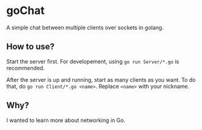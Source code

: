 # goChat
A simple chat between multiple clients over sockets in golang.

## How to use?

Start the server first. For developement, using `go run Server/*.go` is recommended.

After the server is up and running, start as many clients as you want. To do that, do `go run Client/*.go <name>`. Replace `<name>` with your nickname. 

## Why?

I wanted to learn more about networking in Go.

